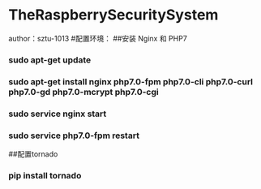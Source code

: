 TheRaspberrySecuritySystem
===================================
author：sztu-1013
#配置环境：
##安装 Nginx 和 PHP7
###		sudo apt-get update
###		sudo apt-get install nginx php7.0-fpm php7.0-cli php7.0-curl php7.0-gd php7.0-mcrypt php7.0-cgi
###		sudo service nginx start
###		sudo service php7.0-fpm restart
##配置tornado
###		pip install tornado
